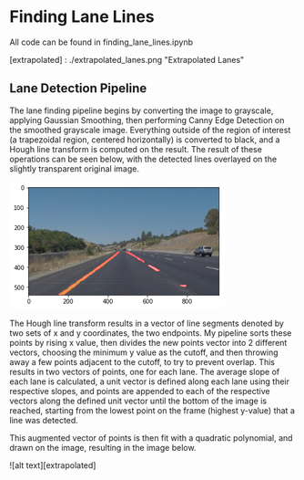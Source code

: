 # Finding Lane Lines
All code can be found in finding_lane_lines.ipynb

[//]: # (Image References)
[detected]: ./detected_lanes.png "Detected Lanes"
[extrapolated] : ./extrapolated_lanes.png "Extrapolated Lanes"

## Lane Detection Pipeline
The lane finding pipeline begins by converting the image to grayscale, applying Gaussian Smoothing, then performing Canny Edge Detection on the smoothed grayscale image. Everything outside of the region of interest (a trapezoidal region, centered horizontally) is converted to black, and a Hough line transform is computed on the result. The result of these operations can be seen below, with the detected lines overlayed on the slightly transparent original image.

![alt text][detected]

The Hough line transform results in a vector of line segments denoted by two sets of x and y coordinates, the two endpoints. My pipeline sorts these points by rising x value, then divides the new points vector into 2 different vectors, choosing the minimum y value as the cutoff, and then throwing away a few points adjacent to the cutoff, to try to prevent overlap. This results in two vectors of points, one for each lane. The average slope of each lane is calculated, a unit vector is defined along each lane using their respective slopes, and points are appended to each of the respective vectors along the defined unit vector until the bottom of the image is reached, starting from the lowest point on the frame (highest y-value) that a line was detected.

This augmented vector of points is then fit with a quadratic polynomial, and drawn on the image, resulting in the image below.

![alt text][extrapolated]

